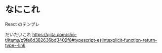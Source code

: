 # なにこれ

React のテンプレ

だいたいこれ
https://qiita.com/sho-t/items/c9fe6d382636bd3402f8#typescript-eslintexplicit-function-return-type--link

